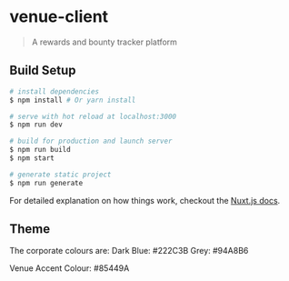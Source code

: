 # venue-client

> A rewards and bounty tracker platform

## Build Setup

``` bash
# install dependencies
$ npm install # Or yarn install

# serve with hot reload at localhost:3000
$ npm run dev

# build for production and launch server
$ npm run build
$ npm start

# generate static project
$ npm run generate
```

For detailed explanation on how things work, checkout the [Nuxt.js docs](https://github.com/nuxt/nuxt.js).

## Theme

The corporate colours are:
Dark Blue: #222C3B
Grey: #94A8B6

Venue Accent Colour: #85449A
